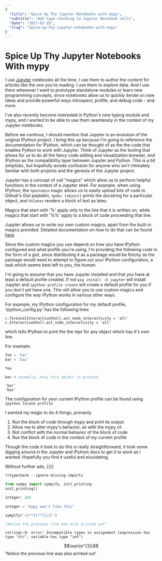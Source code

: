 ```yaml
---
{
  "title": "Spice Up Thy Jupyter Notebooks with mypy",
  "subtitle": "Add type-checking to Jupyter Notebook cells",
  "date": "2017-03-19",
  "slug": "spice-up-thy-jupyter-notebooks-with-mypy"
}
---
```

<!--more-->

# Spice Up Thy Jupyter Notebooks With mypy

I use [Jupyter](http://jupyter.org/) notebooks all the time. I use them to author the content for articles like the one you're reading. I use them to explore data. And I use them whenever I want to prototype standalone modules or learn new programming concepts, since notebooks allow us to quickly iterate on new ideas and provide powerful ways introspect, profile, and debug code - and more.

I've also recently become interested in Python's new typing module and mypy, and I wanted to be able to use them seamlessly in the context of my Jupyter notebooks.

Before we continue, I should mention that Jupyter is an evolution of the original IPython project. I bring this up because I'm going to reference the documentation for IPython, which can be thought of as the the code that enables Python to work with Jupyter. Think of Jupyter as the tooling that allows for us to do all the fancy code editing and visualization browser, and IPython as the compatibility layer between Jupyter and Python. This is a bit simplistic, but hopefully avoids confusion for anyone who isn't intimately familiar with both projects and the genesis of the Jupyter project.

Jupyter has a concept of cell "magics" which allow us to perform helpful functions in the context of a Jupyter shell. For example, when using IPython, the `%pastebin` magic allows us to easily upload bits of code to Github's Gist pastebin, `%pdoc [object]` prints the docstring for a particular object, and `%%latex` renders a block of text as latex.

Magics that start with  '%' apply only to the line that it is written on, while
magics that start with '%%' apply to a block of code proceeding that line.

Jupyter allows us to write our own custom magics, apart from the built-in magics provided. Detailed documentation on how to do that can be found [here](http://ipython.readthedocs.io/en/stable/config/custommagics.html).

Since the custom magics you use depend on how you have IPython configured and what profile you're using, I'm providing the following code in the form of a gist, since distributing it as a package would be finicky as the package would need to attempt to figure out your IPython configuration, a task which seems best left to you, the human.

I'm going to assume that you have Jupyter installed and that you have at least a default profile created. If not `pip install -U jupyter` will install Jupyter and `ipython profile create` will create a default profile for you if you don't yet have one. This will allow you to use custom magics and configure the way IPython works in various other ways.

For example, my IPython configuration for my default profile, 'ipython_config.py' has the following lines

    c.TerminalInteractiveShell.ast_node_interactivity = 'all'
    c.InteractiveShell.ast_node_interactivity = 'all'
    
which tells IPython to print the the repr for any object which has it's own line. 

For example:


```python
foo = 'bar'
bar = 'baz'

foo

bar # normally, only this object is printed
```

    'bar'
    'baz'



The configuration for your current IPython profile can be found using `ipython locate profile`

I wanted my magic to do 4 things, primarily.

1. Run the block of code through mypy and print its output
2. Allow me to alter mypy's behavior, as with the mypy cli
2. Not conflict with the normal behavior of the block of code
3. Run the block of code in the context of my current profile

Though the code it took to do this is really straightforward, it took some digging around in the Jupyter and IPython docs to get it to work as I wanted. Hopefully you find it useful and elucidating.

Without further ado, {{<gist knowsuchagency f7b2203dd613756a45f816d6809f01a6 >}}


```python
%%typecheck --ignore-missing-imports

from sympy import sympify, init_printing
init_printing()

integer: int
    
integer = "mypy won't like this"

sympify('(e**3)**(1/2)')

"Notice the previous line was also printed out"
```

    <string>:8: error: Incompatible types in assignment (expression has type "str", variable has type "int")
    





$$\sqrt{e^{3}}$$
    'Notice the previous line was also printed out'


